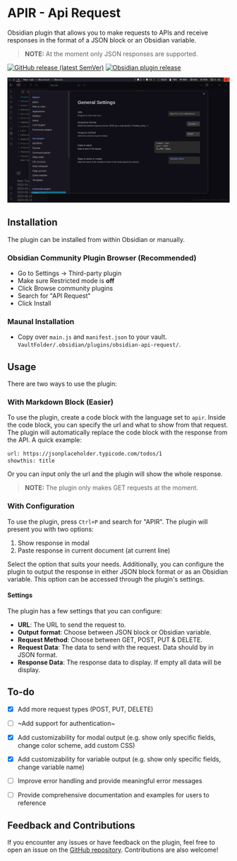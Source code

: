 # APIR - Api Request

Obsidian plugin that allows you to make requests to APIs and receive responses in the format of a JSON block or an Obsidian variable.

> **NOTE:** At the moment only JSON responses are supported.

[![GitHub release (latest SemVer)](https://img.shields.io/github/v/release/rooyca/obsidian-api-request?logo=github&color=ee8449&style=flat-square)](https://github.com/LBF38/obsidian-api-request/releases/latest)
[![Obsidian plugin release](https://img.shields.io/badge/Obsidian%20plugin%20release-purple?logo=obsidian&style=flat-square)](https://obsidian.md/plugins?id=api-request)

![conf_img](config_img.png)

## Installation

The plugin can be installed from within Obsidian or manually.

### Obsidian Community Plugin Browser (Recommended)

- Go to Settings -> Third-party plugin
- Make sure Restricted mode is **off**
- Click Browse community plugins
- Search for "API Request"
- Click Install

### Maunal Installation

- Copy over `main.js` and `manifest.json` to your vault. `VaultFolder/.obsidian/plugins/obsidian-api-request/`.

## Usage

There are two ways to use the plugin:

### With Markdown Block (Easier)

To use the plugin, create a code block with the language set to `apir`. Inside the code block, you can specify the url and what to show from that request. The plugin will automatically replace the code block with the response from the API. A quick example:

```apir
url: https://jsonplaceholder.typicode.com/todos/1
showthis: title
```

Or you can input only the url and the plugin will show the whole response.

> **NOTE:** The plugin only makes GET requests at the moment.

### With Configuration

To use the plugin, press `Ctrl+P` and search for "APIR". The plugin will present you with two options:

1. Show response in modal
2. Paste response in current document (at current line)

Select the option that suits your needs. Additionally, you can configure the plugin to output the response in either JSON block format or as an Obsidian variable. This option can be accessed through the plugin's settings.

#### Settings

The plugin has a few settings that you can configure:

- **URL**: The URL to send the request to.
- **Output format**: Choose between JSON block or Obsidian variable.
- **Request Method**: Choose between GET, POST, PUT & DELETE.
- **Request Data**: The data to send with the request. Data should by in JSON format.
- **Response Data**: The response data to display. If empty all data will be display.

## To-do

- [x] Add more request types (POST, PUT, DELETE)
- [ ] ~Add support for authentication~
- [x] Add customizability for modal output (e.g. show only specific fields, change color scheme, add custom CSS)
- [x] Add customizability for variable output (e.g. show only specific fields, change variable name)
- [ ] Improve error handling and provide meaningful error messages
- [ ] Provide comprehensive documentation and examples for users to reference


## Feedback and Contributions

If you encounter any issues or have feedback on the plugin, feel free to open an issue on the [GitHub repository](https://github.com/Rooyca/obsidian-api-request). Contributions are also welcome!
